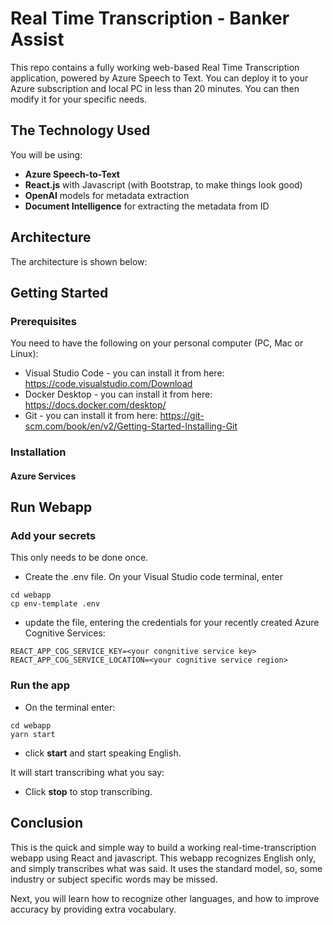 # Real Time Transcription - Banker Assist

This repo contains a fully working web-based Real Time Transcription application, powered by Azure Speech to Text. You can deploy it to your Azure subscription and local PC in less than 20 minutes. You can then modify it for your specific needs.

## The Technology Used

You will be using: 

* **Azure Speech-to-Text**
* **React.js** with Javascript (with Bootstrap, to make things look good)
* **OpenAI** models for metadata extraction
* **Document Intelligence** for extracting the metadata from ID

## Architecture

The architecture is shown below:

## Getting Started


### Prerequisites

You need to have the following on your personal computer (PC, Mac or Linux):

* Visual Studio Code - you can install it from here: https://code.visualstudio.com/Download
* Docker Desktop - you can install it from here: https://docs.docker.com/desktop/
* Git - you can install it from here: https://git-scm.com/book/en/v2/Getting-Started-Installing-Git

### Installation

#### Azure Services

## Run Webapp

### Add your secrets

This only needs to be done once.

* Create the .env file. On your Visual Studio code terminal, enter

```
cd webapp 
cp env-template .env
```

* update the file, entering the credentials for your recently created Azure Cognitive Services:

```
REACT_APP_COG_SERVICE_KEY=<your congnitive service key>
REACT_APP_COG_SERVICE_LOCATION=<your cognitive service region>
```

### Run the app

* On the terminal enter:

```
cd webapp
yarn start
```

* click **start** and start speaking English. 

It will start transcribing what you say:

* Click **stop** to stop transcribing.

## Conclusion

This is the quick and simple way to build a working real-time-transcription webapp using React and javascript. This webapp recognizes English only, and simply transcribes what was said. It uses the standard model, so, some industry or subject specific words may be missed.

Next, you will learn how to recognize other languages, and how to improve accuracy by providing extra vocabulary.



